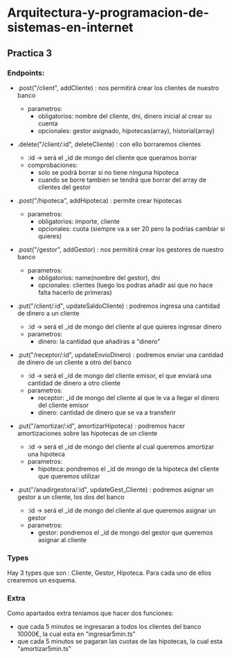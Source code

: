 # Arquitectura-y-programacion-de-sistemas-en-internet

## Practica 3 
### Endpoints:
- .post("/client", addCliente) : nos permitirá crear los clientes de nuestro banco
  - parametros:
    - obligatorios: nombre del cliente, dni, dinero inicial al crear su cuenta
    - opcionales: gestor asignado, hipotecas(array), historial(array)
      
- .delete("/client/:id", deleteCliente) : con ello borraremos clientes
  - :id -> será el _id de mongo del cliente que queramos borrar
  - comprobaciones:
    - solo se podrá borrar si no tiene ninguna hipoteca
    - cuando se borre tambien se tendrá que borrar del array de clientes del gestor
    
- .post("/hipoteca", addHipoteca) : permite crear hipotecas
  - parametros:
      - obligatorios: importe, cliente
      - opcionales: cuota (siempre va a ser 20 pero la podrias cambiar si quieres)
      
- .post("/gestor", addGestor) : nos permitirá crear los gestores de nuestro banco
  - parametros:
      - obligatorios: name(nombre del gestor), dni
      - opcionales: clientes (luego los podras añadir asi que no hace falta hacerlo de primeras)
        
- .put("/client/:id", updateSaldoCliente) : podremos ingresa una cantidad de dinero a un cliente
  - :id -> será el _id de mongo del cliente al que quieres ingresar dinero
  - parametros:
      - dinero: la cantidad que añadiras a "dinero"
    
- .put("/receptor/:id", updateEnvioDinero) : podremos enviar una cantidad de dinero de un cliente a otro del banco
  - :id -> será el _id de mongo del cliente emisor, el que enviará una cantidad de dinero a otro cliente
  - parametros:
    - receptor: _id de mongo del cliente al que le va a llegar el dinero del cliente emisor
    - dinero: cantidad de dinero que se va a transferir
    
- .put("/amortizar/:id", amortizarHipoteca) : podremos hacer amortizaciones sobre las hipotecas de un cliente
  - :id -> será el _id de mongo del cliente al cual queremos amortizar una hipoteca
  - parametros:
      - hipoteca: pondremos el _id de mongo de la hipoteca del cliente que queremos utilizar

  
- .put("/anadirgestora/:id", updateGest_Cliente) : podremos asignar un gestor a un cliente, los dos del banco
  - :id -> será el _id de mongo del cliente al que queremos asignar un gestor
  - parametros:
      - gestor: pondremos el _id de mongo del gestor que queremos asignar al cliente



### Types
Hay 3 types que son : Cliente, Gestor, Hipoteca. Para cada uno de ellos crearemos un esquema.

### Extra
Como apartados extra teniamos que hacer dos funciones:
- que cada 5 minutos se ingresaran a todos los clientes del banco 10000€, la cual esta en "ingresar5min.ts"
- que cada 5 minutos se pagaran las cuotas de las hipotecas, la cual esta "amortizar5min.ts"
